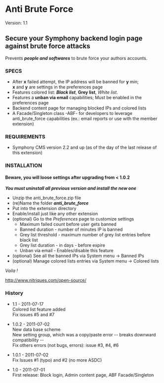 # Anti Brute Force #

Version: 1.1

## Secure your Symphony backend login page against brute force attacks ##

Prevents ***people and softwares*** to brute force your authors accounts.  

### SPECS ###

- After **x** failed attempt, the IP address will be banned for **y** min;  
  **x** and **y** are settings in the preferences page 
- Features colored list: ***Black list***, **Grey list**, *White list*.
- Features a **unban via email** capabilities; Must be enabled in the preferences page
- Backend content page for managing blocked IPs and colored lists
- A Facade/Singleton class -ABF- for developers to leverage anti_brute_force capabilities
  (ex.: email reports or use with the member extension)

### REQUIREMENTS ###

- Symphony CMS version 2.2 and up (as of the day of the last release of this extension)

### INSTALLATION ###

#### Beware, you will loose settings after upgrading from < 1.0.2 ####
***You must uninstall all previous version and install the new one***

- Unzip the anti_brute_force.zip file
- (re)Name the folder ***anti_brute_force***
- Put into the extension directory
- Enable/install just like any other extension
- (optional) Go to the *Preferences* page to customize settings
	- Maximum failed count before user gets banned
	- Banned duration - number of minutes IP is banned
	- Grey list threshold - maximum number of grey list entries before black list
	- Grey list duration - in days - before expire
	- Unban via email - Enables/disable this feature
- (optional) See all the banned IPs via System menu -> Banned IPs
- (optional) Manage colored lists entries via System menu -> Colored lists

*Voila !*

http://www.nitriques.com/open-source/

### History ###

- 1.1 - 2011-07-17   
  Colored list feature added  
  Fix issues #5 and #7  

- 1.0.2 - 2011-07-02    
  New data base scheme  
  New setting group, which was a copy/paste error -- breaks downward compatibility --  
  Fix others errors (not bugs, errors): issue  #3, #4, #6

- 1.0.1 - 2011-07-02    
  Fix Issues #1 (typo) and #2 (no more ASDC)  

- 1.0 - 2011-07-01    
  First release: Block login, Admin content page, ABF Facade/Singleton  